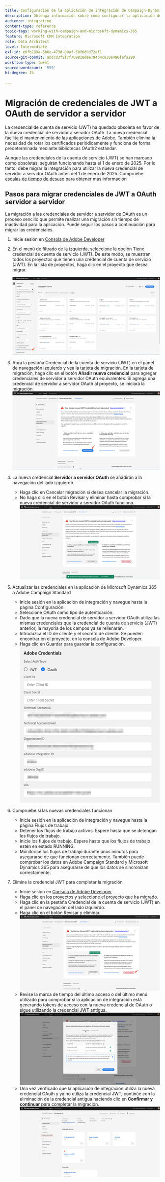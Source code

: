 ```yaml
---
title: Configuración de la aplicación de integración de Campaign-Dynamics
description: Obtenga información sobre cómo configurar la aplicación de integración de Campaign y Dynamics
audience: integrating
content-type: reference
topic-tags: working-with-campaign-and-microsoft-dynamics-365
feature: Microsoft CRM Integration
role: Data Architect
level: Intermediate
exl-id: e0fb289a-6b6e-473d-80af-50f6d0d72af1
source-git-commit: abdcd3f9f7f709818dee794b4c830e486fefa290
workflow-type: tm+mt
source-wordcount: '559'
ht-degree: 1%

---
```


# Migración de credenciales de JWT a OAuth de servidor a servidor

La credencial de cuenta de servicio (JWT) ha quedado obsoleta en favor de la nueva credencial de servidor a servidor OAuth. La nueva credencial facilita el mantenimiento de las aplicaciones de Adobe. También elimina la necesidad de rotar los certificados periódicamente y funciona de forma predeterminada mediante bibliotecas OAuth2 estándar.

Aunque las credenciales de la cuenta de servicio (JWT) se han marcado como obsoletas, seguirán funcionando hasta el 1 de enero de 2025. Por lo tanto, debe migrar la integración para utilizar la nueva credencial de servidor a servidor OAuth antes del 1 de enero de 2025. Compruebe [escalas de tiempo de desuso](https://developer.adobe.com/developer-console/docs/guides/authentication/ServerToServerAuthentication/migration/#deperecation-timelines) para obtener más información

## Pasos para migrar credenciales de JWT a OAuth servidor a servidor

La migración a las credenciales de servidor a servidor de OAuth es un proceso sencillo que permite realizar una migración sin tiempo de inactividad para la aplicación. Puede seguir los pasos a continuación para migrar las credenciales.

1. Inicie sesión en [Consola de Adobe Developer](https://developer.adobe.com/console)
2. En el menú de filtrado de la izquierda, seleccione la opción Tiene credencial de cuenta de servicio (JWT). De este modo, se muestran todos los proyectos que tienen una credencial de cuenta de servicio (JWT). En la lista de proyectos, haga clic en el proyecto que desea migrar.

   ![](assets/JwtToOAuthMigration1.png)

3. Abra la pestaña Credencial de la cuenta de servicio (JWT) en el panel de navegación izquierdo y vea la tarjeta de migración. En la tarjeta de migración, haga clic en el botón **Añadir nueva credencial** para agregar credenciales de servidor a servidor OAuth equivalentes. Si agrega una credencial de servidor a servidor OAuth al proyecto, se iniciará la migración.
   ![](assets/JwtToOAuthMigration2.png)
4. La nueva credencial **Servidor a servidor OAuth** se añadirán a la navegación del lado izquierdo.
   * Haga clic en Cancelar migración si desea cancelar la migración.
   * No haga clic en el botón Revisar y eliminar hasta comprobar si la nueva credencial de servidor a servidor OAuth funciona.
     ![](assets/JwtToOAuthMigration3.png)

5. Actualizar las credenciales en la aplicación de Microsoft Dynamics 365 a Adobe Campaign Standard
   * Inicie sesión en la aplicación de integración y navegue hasta la página Configuración.
   * Seleccione OAuth como tipo de autenticación.
   * Dado que la nueva credencial de servidor a servidor OAuth utiliza las mismas credenciales que la credencial de cuenta de servicio (JWT) anterior, la mayoría de los campos ya se rellenarán.
   * Introduzca el ID de cliente y el secreto de cliente. Se pueden encontrar en el proyecto, en la consola de Adobe Developer.
   * Haga clic en Guardar para guardar la configuración.
     ![](assets/JwtToOAuthMigration4.png)

6. Compruebe si las nuevas credenciales funcionan
   * Inicie sesión en la aplicación de integración y navegue hasta la página Flujos de trabajo.
   * Detener los flujos de trabajo activos. Espere hasta que se detengan los flujos de trabajo.
   * Inicie los flujos de trabajo. Espere hasta que los flujos de trabajo estén en estado RUNNING.
   * Monitorice los flujos de trabajo durante unos minutos para asegurarse de que funcionan correctamente. También puede comprobar los datos en Adobe Campaign Standard y Microsoft Dynamics 365 para asegurarse de que los datos se sincronizan correctamente.

7. Elimine la credencial JWT para completar la migración
   * Inicie sesión en [Consola de Adobe Developer](https://developer.adobe.com/console)
   * Haga clic en los proyectos y seleccione el proyecto que ha migrado.
   * Haga clic en la pestaña Credencial de la cuenta de servicio (JWT) en el panel de navegación del lado izquierdo.
   * Haga clic en el botón Revisar y eliminar.
     ![](assets/JwtToOAuthMigration5.png)
   * Revise la marca de tiempo del último acceso o del último menú utilizado para comprobar si la aplicación de integración está generando tokens de acceso con la nueva credencial de OAuth o sigue utilizando la credencial JWT antigua.
     ![](assets/JwtToOAuthMigration6.png)
   * Una vez verificado que la aplicación de integración utiliza la nueva credencial OAuth y ya no utiliza la credencial JWT, continúe con la eliminación de la credencial antigua haciendo clic en **Confirmar y continuar** para completar la migración.
     ![](assets/JwtToOAuthMigration7.png)
